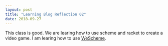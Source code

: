 ```yaml
---
layout: post
title: "Learning Blog Reflection 02"
date: 2018-09-27
---
```


This class is good. We are learing how to use scheme and racket to create a video game. I am learing how to use [WeScheme](https://www.wescheme.org/).
